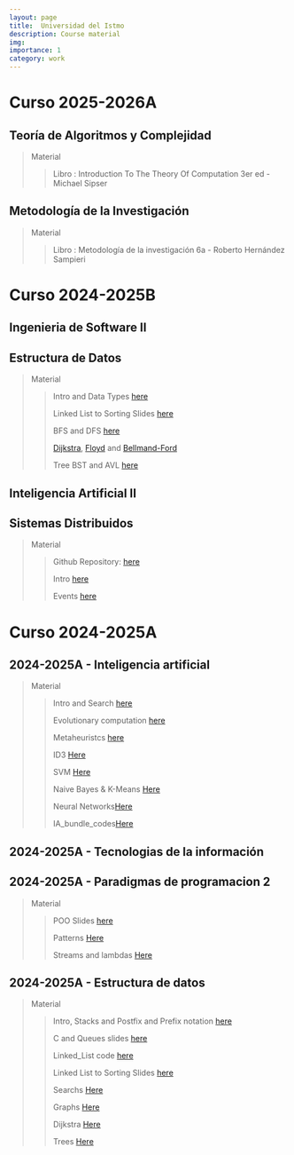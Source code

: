 ```yaml
---
layout: page
title:  Universidad del Istmo 
description: Course material
img: 
importance: 1
category: work
---
```

# Curso 2025-2026A

## Teoría de Algoritmos y Complejidad
> Material
>> Libro : Introduction To The Theory Of Computation 3er ed - Michael Sipser

## Metodología de la Investigación
> Material
>> Libro : Metodología de la investigación 6a - Roberto Hernández Sampieri

# Curso 2024-2025B

## Ingenieria de Software II

## Estructura de Datos 

>Material
>>Intro and Data Types [here](/assets/pdf/Estructura_de_datos_IDSSI.pdf)
>>
>>Linked List to Sorting Slides [here](/assets/pdf/ED2.pdf)
>>
>>BFS and DFS [here](/assets/pdf/BFSDFS.pdf)
>>
>>[Dijkstra](/assets/Code/dijkstra.c), [Floyd](/assets/Code/floydWarshall.c) and [Bellmand-Ford](/assets/Code/BellmanFord.c)
>>
>>Tree BST and AVL [here](/assets/pdf/ABB.pdf)



## Inteligencia Artificial II

## Sistemas Distribuidos
>Material
>> Github Repository: [here](https://github.com/Cosijopiii/Distribuidted-system-Class)
>>
>>Intro   [here](/assets/pdf/Sistemas_Distribuidos_U1.pdf)
>>
>> Events [here](/assets/pdf/Sistemas_Distribuidos_20242025B.pdf)


# Curso 2024-2025A

## 2024-2025A - Inteligencia artificial
>
>Material
>>Intro and Search [here](/assets/pdf/Inteligencia_artificial_I.pdf)
>>
>>Evolutionary computation [here](/assets/pdf/CEVO.pdf)
>>
>> Metaheuristcs  [here](/assets/pdf/MetaH.pdf)
>>
>>ID3 [Here](/assets/pdf/ID3.pdf)
>>
>>SVM [Here](/assets/pdf/SVM_IA.pdf)
>>
>>Naive Bayes & K-Means [Here](/assets/pdf/Bayes_Kmeans.pdf)
>>
>>Neural Networks[Here](/assets/pdf/RNA_p3_IA.pdf)
>>
>>IA_bundle_codes[Here](/assets/Code/IA_bundle.zip)

## 2024-2025A - Tecnologias de la información

## 2024-2025A - Paradigmas de programacion 2
>
>Material
>>POO Slides [here](/assets/pdf/PPII.pdf)
>>
>>Patterns [Here](/assets/pdf/Patrones_POO2.pdf)
>>
>>Streams and lambdas [Here](/assets/pdf/Java_8.pdf)
>>

## 2024-2025A - Estructura de datos

>Material
>> Intro, Stacks and Postfix and Prefix notation [here](/assets/pdf/EdC1.pdf)
>>
>> C and Queues slides [here](/assets/pdf/ED.pdf)
>>
>> Linked_List code [here](/assets/Code/Linked_List.c)
>>
>> Linked List to Sorting Slides [here](/assets/pdf/ED2.pdf)
>>
>> Searchs [Here](/assets/pdf/ED3.pdf)
>>
>> Graphs [Here](/assets/pdf/GrafosED.pdf)
>>
>> Dijkstra [Here](/assets/pdf/Dijkstra_ED_P3.pdf)
>>
>> Trees [Here](/assets/pdf/Arboles_ED_P3.pdf)
>> 
